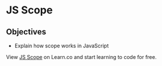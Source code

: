 # JS Scope

## Objectives
+ Explain how scope works in JavaScript


<p data-visibility='hidden'>View <a href='https://learn.co/lessons/js-scope-readme' title='JS Scope'>JS Scope</a> on Learn.co and start learning to code for free.</p>
